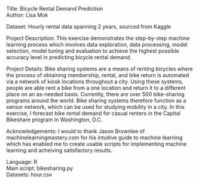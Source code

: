 Title: Bicycle Rental Demand Prediction               
Author: Lisa Mok

Dataset: Hourly rental data spanning 2 years, sourced from Kaggle 

Project Description: This exercise demonstrates the step-by-step machine learning process which involves data exploration, data processing, model selection, model tuning and evaluation to achieve the highest possible accuracy level in predicting bicycle rental demand.

Project Details: Bike sharing systems are a means of renting bicycles where the process of obtaining membership, rental, and bike return is automated via a network of kiosk locations throughout a city. Using these systems, people are able rent a bike from a one location and return it to a different place on an as-needed basis. Currently, there are over 500 bike-sharing programs around the world. Bike sharing systems therefore function as a sensor network, which can be used for studying mobility in a city. In this exercise, I forecast bike rental demand for casual renters in the Capital Bikeshare program in Washington, D.C.

Acknowledgements: I would to thank Jason Brownlee of machinelearningmastery.com for his intuitive guide to machine learning which has enabled me to create usable scripts for implementing machine learning and acheiving satisfactory results.

Language: R   
Main script: bikesharing.py   
Datasets: hour.csv
